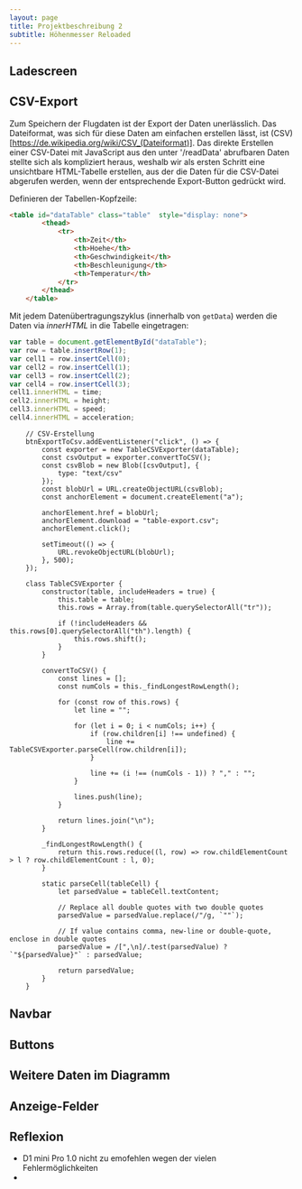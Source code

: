 ```yaml
---
layout: page
title: Projektbeschreibung 2
subtitle: Höhenmesser Reloaded
---
```


## Ladescreen

## CSV-Export
Zum Speichern der Flugdaten ist der Export der Daten unerlässlich. Das Dateiformat, was sich für diese Daten am einfachen erstellen lässt, ist (CSV)[https://de.wikipedia.org/wiki/CSV_(Dateiformat)]. Das direkte Erstellen einer CSV-Datei mit JavaScript aus den unter '/readData' abrufbaren Daten stellte sich als kompliziert heraus, weshalb wir als ersten Schritt eine unsichtbare HTML-Tabelle erstellen, aus der die Daten für die CSV-Datei abgerufen werden, wenn der entsprechende Export-Button gedrückt wird.

Definieren der Tabellen-Kopfzeile:

```html
<table id="dataTable" class="table"  style="display: none">
        <thead>
            <tr>
                <th>Zeit</th>
                <th>Hoehe</th>
                <th>Geschwindigkeit</th>
                <th>Beschleunigung</th>
                <th>Temperatur</th>
            </tr>
        </thead>
    </table>
```

Mit jedem Datenübertragungszyklus (innerhalb von `getData`) werden die Daten via *innerHTML* in die Tabelle eingetragen:

```js
var table = document.getElementById("dataTable");
var row = table.insertRow(1);
var cell1 = row.insertCell(0);
var cell2 = row.insertCell(1);
var cell3 = row.insertCell(2);
var cell4 = row.insertCell(3);
cell1.innerHTML = time;
cell2.innerHTML = height;
cell3.innerHTML = speed;
cell4.innerHTML = acceleration;
```


        // CSV-Erstellung
        btnExportToCsv.addEventListener("click", () => {
            const exporter = new TableCSVExporter(dataTable);
            const csvOutput = exporter.convertToCSV();
            const csvBlob = new Blob([csvOutput], {
                type: "text/csv"
            });
            const blobUrl = URL.createObjectURL(csvBlob);
            const anchorElement = document.createElement("a");
        
            anchorElement.href = blobUrl;
            anchorElement.download = "table-export.csv";
            anchorElement.click();
        
            setTimeout(() => {
                URL.revokeObjectURL(blobUrl);
            }, 500);
        });
        
        class TableCSVExporter {
            constructor(table, includeHeaders = true) {
                this.table = table;
                this.rows = Array.from(table.querySelectorAll("tr"));
        
                if (!includeHeaders && this.rows[0].querySelectorAll("th").length) {
                    this.rows.shift();
                }
            }
        
            convertToCSV() {
                const lines = [];
                const numCols = this._findLongestRowLength();
        
                for (const row of this.rows) {
                    let line = "";
        
                    for (let i = 0; i < numCols; i++) {
                        if (row.children[i] !== undefined) {
                            line += TableCSVExporter.parseCell(row.children[i]);
                        }
        
                        line += (i !== (numCols - 1)) ? "," : "";
                    }
        
                    lines.push(line);
                }
        
                return lines.join("\n");
            }
        
            _findLongestRowLength() {
                return this.rows.reduce((l, row) => row.childElementCount > l ? row.childElementCount : l, 0);
            }
        
            static parseCell(tableCell) {
                let parsedValue = tableCell.textContent;
        
                // Replace all double quotes with two double quotes
                parsedValue = parsedValue.replace(/"/g, `""`);
        
                // If value contains comma, new-line or double-quote, enclose in double quotes
                parsedValue = /[",\n]/.test(parsedValue) ? `"${parsedValue}"` : parsedValue;
        
                return parsedValue;
            }
        }

## Navbar

## Buttons

## Weitere Daten im Diagramm

## Anzeige-Felder

## Reflexion
- D1 mini Pro 1.0 nicht zu emofehlen wegen der vielen Fehlermöglichkeiten
- 
